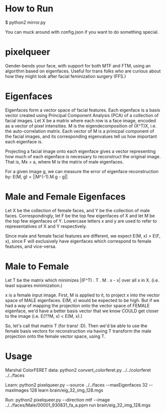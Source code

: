 # How to Run
$ python2 mirror.py

You can muck around with config.json if you want to do something special.

# pixelqueer
Gender-bends your face, with support for both MTF and FTM, using an algorithm based on eigenfaces. Useful for trans folks who are curious about how they might look after facial feminization surgery (FFS.)

# Eigenfaces
Eigenfaces form a vector space of facial features. Each eigenface is a basis vector created using Principal Component Analysis (PCA) of a collection of facial images.
Let X be a matrix where each row is a face image, encoded as a vector of pixel intensities.
M is the eigendecomposition of (X^T)X, i.e. the auto-correlation matrix.
Each vector of M is a prinicpal component of the facial images, and its corresponding eigenvalues tell us how important each eigenface is.

Projecting a facial image onto each eigenface gives a vector representing how much of each eigenface is necessary to reconstruct the original image. That is,
Mx = a,
where M is the matrix of male eigenfaces.

For a given image g, we can measure the error of eigenface reconstruction by:
E(M, g) = ||M^(-1).M.g - g||

# Male and Female Eigenfaces
Let X be the collection of female faces, and Y be the collection of male faces.
Correspondingly, let F be the top few eigenfaces of X and let M be the top few eigenfaces of Y.
Lowercase letters x and y are used to refer to representatives of X and Y respectively.

Since male and female facial features are different, we expect E(M, x) > E(F, x), since F will exclusively have eigenfaces which correspond to female features, and vice-versa.

# Male to Female
Let T be the matrix which minimizes
|(F^T) . T . M . x - x| over all x in X.
(i.e. least squares minimization.)

x is a female input image. First, M is applied to it, to project x into the vector space of MALE eigenfaces. E(M, x) would be expected to be high. But if we had a way of mapping the projection onto the vector space of FEMALE eigenface, we'd have a better basis vector that we know COULD get closer to the image (i.e. E(??M, x) < E(M, x).)

So, let's call that matrix T (for trans! :D). Then we'd be able to use the female basis vectors for reconstruction via having T transform the male projection onto the female vector space, using T.

# Usage
Marshal ColorFERET data:
python2 convert\_colorferet.py ../../colorferet ../../faces

Learn:
python2 pixelqueer.py  --source ../../faces --maxEigenfaces 32 --maxImages 128 learn brain/eig\_32\_img\_128.mgs

Run:
python2 pixelqueer.py --direction mtf --image ../../faces/Male/00001\_930831\_fa\_a.ppm run brain/eig\_32\_img\_128.mgs
